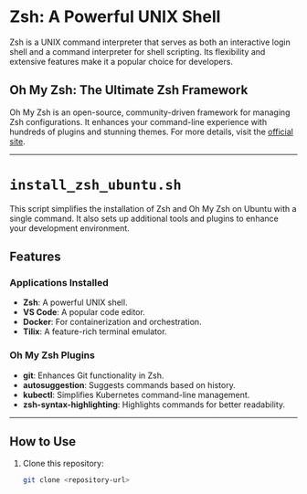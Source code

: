 # Zsh: A Powerful UNIX Shell

Zsh is a UNIX command interpreter that serves as both an interactive login shell and a command interpreter for shell scripting. Its flexibility and extensive features make it a popular choice for developers.

## Oh My Zsh: The Ultimate Zsh Framework

Oh My Zsh is an open-source, community-driven framework for managing Zsh configurations. It enhances your command-line experience with hundreds of plugins and stunning themes. For more details, visit the [official site](https://ohmyz.sh/).

---

# `install_zsh_ubuntu.sh`

This script simplifies the installation of Zsh and Oh My Zsh on Ubuntu with a single command. It also sets up additional tools and plugins to enhance your development environment.

## Features

### Applications Installed
- **Zsh**: A powerful UNIX shell.
- **VS Code**: A popular code editor.
- **Docker**: For containerization and orchestration.
- **Tilix**: A feature-rich terminal emulator.

### Oh My Zsh Plugins
- **git**: Enhances Git functionality in Zsh.
- **autosuggestion**: Suggests commands based on history.
- **kubectl**: Simplifies Kubernetes command-line management.
- **zsh-syntax-highlighting**: Highlights commands for better readability.

---

## How to Use

1. Clone this repository:
   ```bash
   git clone <repository-url>
